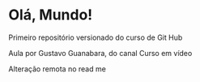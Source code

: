 # Olá, Mundo!
 Primeiro repositório versionado do curso de Git Hub
 
 Aula por Gustavo Guanabara, do canal Curso em vídeo

Alteração remota no read me
